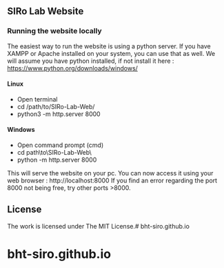 
## SIRo Lab Website

### Running the website locally
The easiest way to run the website is using a python server. If you have XAMPP or Apache installed on your system, you can use that as well.
We will assume you have python installed, if not install it here : https://www.python.org/downloads/windows/

#### Linux
- Open terminal
- cd /path/to/SIRo-Lab-Web/
- python3 -m http.server 8000

#### Windows
- Open command prompt (cmd)
- cd path\to\SIRo-Lab-Web\
- python -m http.server 8000

This will serve the website on your pc. You can now access it using your web browser : http://localhost:8000
If you find an error regarding the port 8000 not being free, try other ports >8000.

## License

The work is licensed under The MIT License.# bht-siro.github.io
# bht-siro.github.io
